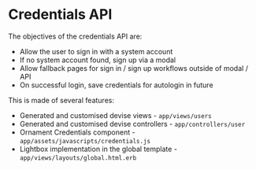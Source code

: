 # Credentials API

The objectives of the credentials API are:

* Allow the user to sign in with a system account 
* If no system account found, sign up via a modal 
* Allow fallback pages for sign in / sign up workflows outside of modal / API 
* On successful login, save credentials for autologin in future 

This is made of several features:

* Generated and customised devise views - `app/views/users`  
* Generated and customised devise controllers - `app/controllers/user`
* Ornament Credentials component - `app/assets/javascripts/credentials.js`
* Lightbox implementation in the global template - `app/views/layouts/global.html.erb`